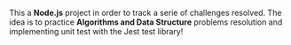 This a **Node.js** project in order to track a serie of challenges resolved.
The idea is to practice **Algorithms and Data Structure** problems resolution 
and implementing unit test with the Jest test library!
